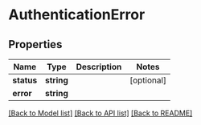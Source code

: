 # AuthenticationError

## Properties
Name | Type | Description | Notes
------------ | ------------- | ------------- | -------------
**status** | **string** |  | [optional] 
**error** | **string** |  | 

[[Back to Model list]](../README.md#documentation-for-models) [[Back to API list]](../README.md#documentation-for-api-endpoints) [[Back to README]](../README.md)


